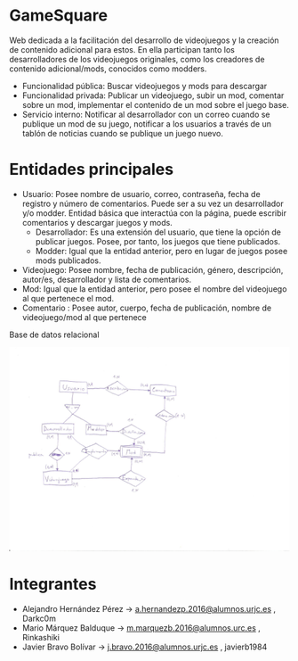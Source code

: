# GameSquare

Web dedicada a la facilitación del desarrollo de videojuegos y la creación de contenido adicional para estos.
En ella participan tanto los desarrolladores de los videojuegos originales, como los creadores de contenido adicional/mods, conocidos como modders.

+ Funcionalidad pública: Buscar videojuegos y mods para descargar
+ Funcionalidad privada: Publicar un videojuego, subir un mod, comentar sobre un mod, implementar el contenido de un mod sobre el juego base.
+ Servicio interno: Notificar al desarrollador con un correo cuando se publique un mod de su juego, notificar a los usuarios a través de un tablón de noticias cuando se publique un juego nuevo.

# Entidades principales

+ Usuario: Posee nombre de usuario, correo, contraseña, fecha de registro y número de comentarios. Puede ser a su vez un desarrollador y/o modder. Entidad básica que interactúa con la página, puede escribir comentarios y descargar juegos y mods.
  + Desarrollador: Es una extensión del usuario, que tiene la opción de publicar juegos. Posee, por tanto, los juegos que tiene publicados. 
  + Modder: Igual que la entidad anterior, pero en lugar de juegos posee mods publicados.
+ Videojuego: Posee nombre, fecha de publicación, género, descripción, autor/es, desarrollador y lista de comentarios.
+ Mod: Igual que la entidad anterior, pero posee el nombre del videojuego al que pertenece el mod.
+ Comentario : Posee autor, cuerpo, fecha de publicación, nombre de videojuego/mod al que pertenece

Base de datos relacional

![image](bases_de_datos.jpg)

# Integrantes

+ Alejandro	Hernández Pérez -> a.hernandezp.2016@alumnos.urjc.es , Darkc0m
+ Mario	Márquez Balduque -> m.marquezb.2016@alumnos.urc.es , Rinkashiki
+ Javier Bravo Bolívar ->	j.bravo.2016@alumnos.urjc.es , javierb1984
